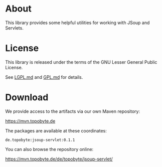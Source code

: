 # About

This library provides some helpful utilities for working with JSoup and
Servlets.

# License

This library is released under the terms of the GNU Lesser General Public
License.

See [LGPL.md](LGPL.md) and [GPL.md](GPL.md) for details.

# Download

We provide access to the artifacts via our own Maven repository:

<https://mvn.topobyte.de>

The packages are available at these coordinates:

    de.topobyte:jsoup-servlet:0.1.1

You can also browse the repository online:

<https://mvn.topobyte.de/de/topobyte/jsoup-servlet/>
